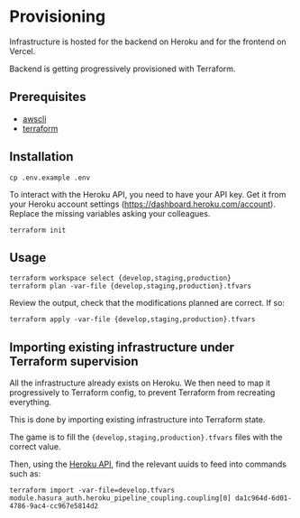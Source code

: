 # Provisioning

Infrastructure is hosted for the backend on Heroku and for the frontend on Vercel.

Backend is getting progressively provisioned with Terraform.

## Prerequisites

- [awscli](https://aws.amazon.com/fr/cli/)
- [terraform](https://developer.hashicorp.com/terraform/downloads)

## Installation

```
cp .env.example .env
```

To interact with the Heroku API, you need to have your API key. Get it from your Heroku account settings (https://dashboard.heroku.com/account).
Replace the missing variables asking your colleagues.

```
terraform init
```

## Usage

```
terraform workspace select {develop,staging,production}
terraform plan -var-file {develop,staging,production}.tfvars
```

Review the output, check that the modifications planned are correct. If so:

```
terraform apply -var-file {develop,staging,production}.tfvars
```

## Importing existing infrastructure under Terraform supervision

All the infrastructure already exists on Heroku.
We then need to map it progressively to Terraform config, to prevent Terraform from recreating everything.

This is done by importing existing infrastructure into Terraform state.

The game is to fill the `{develop,staging,production}.tfvars` files with the correct value.

Then, using the [Heroku API](https://devcenter.heroku.com/articles/platform-api-reference), find the relevant uuids to feed into commands such as:
```
terraform import -var-file=develop.tfvars module.hasura_auth.heroku_pipeline_coupling.coupling[0] da1c964d-6d01-4786-9ac4-cc967e5814d2
```

